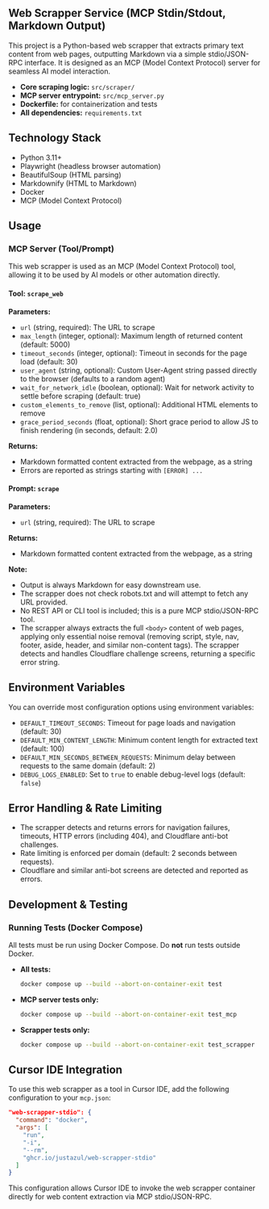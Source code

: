## Web Scrapper Service (MCP Stdin/Stdout, Markdown Output)

This project is a Python-based web scrapper that extracts primary text content from web pages, outputting Markdown via a simple stdio/JSON-RPC interface. It is designed as an MCP (Model Context Protocol) server for seamless AI model interaction.

- **Core scraping logic:** `src/scraper/`
- **MCP server entrypoint:** `src/mcp_server.py`
- **Dockerfile:** for containerization and tests
- **All dependencies:** `requirements.txt`

## Technology Stack
- Python 3.11+
- Playwright (headless browser automation)
- BeautifulSoup (HTML parsing)
- Markdownify (HTML to Markdown)
- Docker
- MCP (Model Context Protocol)

## Usage

### MCP Server (Tool/Prompt)

This web scrapper is used as an MCP (Model Context Protocol) tool, allowing it to be used by AI models or other automation directly.

#### Tool: `scrape_web`

**Parameters:**
- `url` (string, required): The URL to scrape
- `max_length` (integer, optional): Maximum length of returned content (default: 5000)
- `timeout_seconds` (integer, optional): Timeout in seconds for the page load (default: 30)
- `user_agent` (string, optional): Custom User-Agent string passed directly to the browser (defaults to a random agent)
- `wait_for_network_idle` (boolean, optional): Wait for network activity to settle before scraping (default: true)
- `custom_elements_to_remove` (list, optional): Additional HTML elements to remove
- `grace_period_seconds` (float, optional): Short grace period to allow JS to finish rendering (in seconds, default: 2.0)

**Returns:**
- Markdown formatted content extracted from the webpage, as a string
- Errors are reported as strings starting with `[ERROR] ...`

#### Prompt: `scrape`

**Parameters:**
- `url` (string, required): The URL to scrape

**Returns:**
- Markdown formatted content extracted from the webpage, as a string

**Note:**
- Output is always Markdown for easy downstream use.
- The scrapper does not check robots.txt and will attempt to fetch any URL provided.
- No REST API or CLI tool is included; this is a pure MCP stdio/JSON-RPC tool.
- The scrapper always extracts the full `<body>` content of web pages, applying only essential noise removal (removing script, style, nav, footer, aside, header, and similar non-content tags). The scrapper detects and handles Cloudflare challenge screens, returning a specific error string.

## Environment Variables

You can override most configuration options using environment variables:

- `DEFAULT_TIMEOUT_SECONDS`: Timeout for page loads and navigation (default: 30)
- `DEFAULT_MIN_CONTENT_LENGTH`: Minimum content length for extracted text (default: 100)
- `DEFAULT_MIN_SECONDS_BETWEEN_REQUESTS`: Minimum delay between requests to the same domain (default: 2)
- `DEBUG_LOGS_ENABLED`: Set to `true` to enable debug-level logs (default: `false`)

## Error Handling & Rate Limiting

- The scrapper detects and returns errors for navigation failures, timeouts, HTTP errors (including 404), and Cloudflare anti-bot challenges.
- Rate limiting is enforced per domain (default: 2 seconds between requests).
- Cloudflare and similar anti-bot screens are detected and reported as errors.

## Development & Testing

### Running Tests (Docker Compose)

All tests must be run using Docker Compose. Do **not** run tests outside Docker.

- **All tests:**
  ```sh
  docker compose up --build --abort-on-container-exit test
  ```
- **MCP server tests only:**
  ```sh
  docker compose up --build --abort-on-container-exit test_mcp
  ```
- **Scrapper tests only:**
  ```sh
  docker compose up --build --abort-on-container-exit test_scrapper
  ```

## Cursor IDE Integration

To use this web scrapper as a tool in Cursor IDE, add the following configuration to your `mcp.json`:

```json
"web-scrapper-stdio": {
  "command": "docker",
  "args": [
    "run",
    "-i",
    "--rm",
    "ghcr.io/justazul/web-scrapper-stdio"
  ]
}
```

This configuration allows Cursor IDE to invoke the web scrapper container directly for web content extraction via MCP stdio/JSON-RPC.
